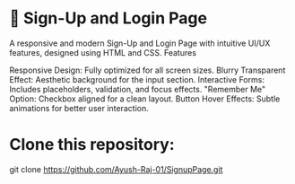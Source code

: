 # 🚀 Sign-Up and Login Page

A responsive and modern Sign-Up and Login Page with intuitive UI/UX features, designed using HTML and CSS.
Features

Responsive Design: Fully optimized for all screen sizes.
Blurry Transparent Effect: Aesthetic background for the input section.
Interactive Forms: Includes placeholders, validation, and focus effects.
"Remember Me" Option: Checkbox aligned for a clean layout.
Button Hover Effects: Subtle animations for better user interaction.

# Clone this repository:

git clone https://github.com/Ayush-Raj-01/SignupPage.git
